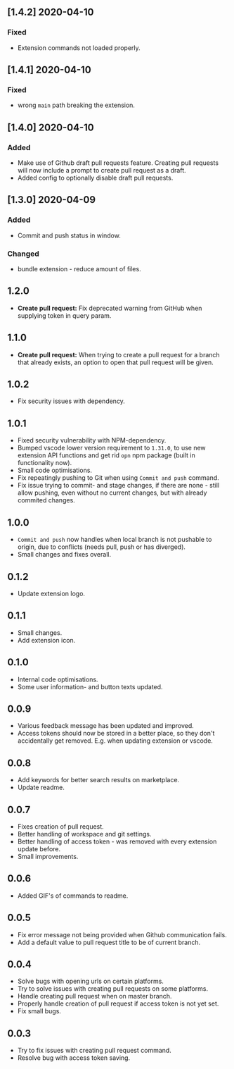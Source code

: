 ## [1.4.2] 2020-04-10

### Fixed

* Extension commands not loaded properly.

## [1.4.1] 2020-04-10

### Fixed

* wrong `main` path breaking the extension.

## [1.4.0] 2020-04-10

### Added

* Make use of Github draft pull requests feature. Creating pull requests will now include a prompt to create pull request as a draft.
* Added config to optionally disable draft pull requests.

## [1.3.0] 2020-04-09

### Added

* Commit and push status in window.

### Changed

* bundle extension - reduce amount of files.

## 1.2.0

* **Create pull request:** Fix deprecated warning from GitHub when supplying token in query param.

## 1.1.0

* **Create pull request:** When trying to create a pull request for a branch that already exists, an option to open that pull request will be given.

## 1.0.2

* Fix security issues with dependency.

## 1.0.1

* Fixed security vulnerability with NPM-dependency.
* Bumped vscode lower version requirement to `1.31.0`, to use new extension API functions and get rid `opn` npm package (built in functionality now).
* Small code optimisations.
* Fix repeatingly pushing to Git when using `Commit and push` command.
* Fix issue trying to commit- and stage changes, if there are none - still allow pushing, even without no current changes, but with already commited changes.

## 1.0.0

* `Commit and push` now handles when local branch is not pushable to origin, due to conflicts (needs pull, push or has diverged).
* Small changes and fixes overall.

## 0.1.2

* Update extension logo.

## 0.1.1

* Small changes.
* Add extension icon.

## 0.1.0

* Internal code optimisations.
* Some user information- and button texts updated.

## 0.0.9

* Various feedback message has been updated and improved.
* Access tokens should now be stored in a better place, so they don't accidentally get removed. E.g. when updating extension or vscode.

## 0.0.8

* Add keywords for better search results on marketplace.
* Update readme.

## 0.0.7

* Fixes creation of pull request.
* Better handling of workspace and git settings.
* Better handling of access token - was removed with every extension update before.
* Small improvements.

## 0.0.6

* Added GIF's of commands to readme.

## 0.0.5

* Fix error message not being provided when Github communication fails.
* Add a default value to pull request title to be of current branch.

## 0.0.4

* Solve bugs with opening urls on certain platforms.
* Try to solve issues with creating pull requests on some platforms.
* Handle creating pull request when on master branch.
* Properly handle creation of pull request if access token is not yet set.
* Fix small bugs.

## 0.0.3

* Try to fix issues with creating pull request command.
* Resolve bug with access token saving.
